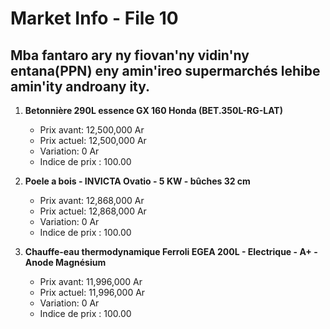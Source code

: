 # Market Info - File 10

## Mba fantaro ary ny fiovan'ny vidin'ny entana(PPN) eny amin'ireo supermarchés lehibe amin'ity androany ity.

1. **Betonnière 290L essence GX 160 Honda (BET.350L-RG-LAT)**
   - Prix avant: 12,500,000 Ar
   - Prix actuel: 12,500,000 Ar
   - Variation: 0 Ar
   - Indice de prix : 100.00

2. **Poele a bois - INVICTA Ovatio - 5 KW - bûches 32 cm**
   - Prix avant: 12,868,000 Ar
   - Prix actuel: 12,868,000 Ar
   - Variation: 0 Ar
   - Indice de prix : 100.00

3. **Chauffe-eau thermodynamique Ferroli EGEA 200L - Electrique - A+ - Anode Magnésium**
   - Prix avant: 11,996,000 Ar
   - Prix actuel: 11,996,000 Ar
   - Variation: 0 Ar
   - Indice de prix : 100.00


